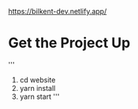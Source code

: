 https://bilkent-dev.netlify.app/

# Get the Project Up
'''
1. cd website
2. yarn install
3. yarn start
'''
